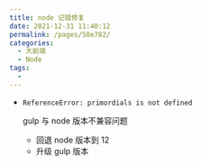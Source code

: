 ```yaml
---
title: node 记错修复
date: 2021-12-31 11:40:12
permalink: /pages/50e782/
categories:
  - 大前端
  - Node
tags:
  -
---
```


- `ReferenceError: primordials is not defined`

  gulp 与 node 版本不兼容问题

  - 回退 node 版本到 12
  - 升级 gulp 版本
